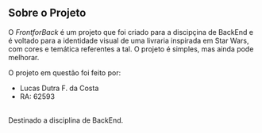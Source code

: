 ## **Sobre o Projeto**  
O *FrontforBack* é um projeto que foi criado para a discipçina de BackEnd e é voltado para a identidade visual de uma livraria inspirada em Star Wars, com cores e temática referentes a tal. 
O projeto é simples, mas ainda pode melhorar.  

O projeto em questão foi feito por:<br>
- Lucas Dutra F. da Costa<br>
- RA: 62593<br>
<br>
Destinado a disciplina de BackEnd.